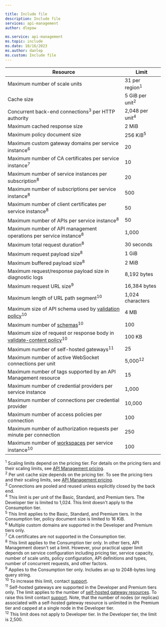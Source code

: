 ```yaml
---

title: Include file
description: Include file
services: api-management
author: dlepow

ms.service: api-management
ms.topic: include
ms.date: 10/16/2023
ms.author: danlep
ms.custom: Include file
---
```


| Resource | Limit |
| ---------------------------------------------------------------------- | -------------------------- |
| Maximum number of scale units | 31 per region<sup>1</sup> |
| Cache size | 5 GiB per unit<sup>2</sup> |
| Concurrent back-end connections<sup>3</sup> per HTTP authority | 2,048 per unit<sup>4</sup> |
| Maximum cached response size | 2 MiB |
| Maximum policy document size | 256 KiB<sup>5</sup> |
| Maximum custom gateway domains per service instance<sup>6</sup> | 20 |
| Maximum number of CA certificates per service instance<sup>7</sup> | 10 |
| Maximum number of service instances per subscription<sup>8</sup> | 20 |
| Maximum number of subscriptions per service instance<sup>8</sup> | 500 |
| Maximum number of client certificates per service instance<sup>8</sup> | 50 |
| Maximum number of APIs per service instance<sup>8</sup> | 50 |
| Maximum number of API management operations per service instance<sup>8</sup> | 1,000 |
| Maximum total request duration<sup>8</sup> | 30 seconds |
| Maximum request payload size<sup>8</sup> | 1 GiB |
| Maximum buffered payload size<sup>8</sup> | 2 MiB |
| Maximum request/response payload size in diagnostic logs | 8,192 bytes |
| Maximum request URL size<sup>9</sup> | 16,384 bytes |
| Maximum length of URL path segment<sup>10</sup> | 1,024 characters |
| Maximum size of API schema used by [validation policy](../articles/api-management/validation-policies.md)<sup>10</sup> | 4 MB |
| Maximum number of [schemas](../articles/api-management/validate-content-policy.md#schemas-for-content-validation)<sup>10</sup> | 100 |
| Maximum size of request or response body in [validate-content policy](../articles/api-management/validate-content-policy.md)<sup>10</sup> | 100 KB |
| Maximum number of self-hosted gateways<sup>11</sup> | 25 |
| Maximum number of active WebSocket connections per unit | 5,000<sup>12</sup> |
| Maximum number of tags supported by an API Management resource|15|
| Maximum number of credential providers per service instance| 1,000 |
| Maximum number of connections per credential provider| 10,000 |
| Maximum number of access policies per connection | 100 |
| Maximum number of authorization requests per minute per connection | 250 |
| Maximum number of [workspaces](../articles/api-management/workspaces-overview.md) per service instance<sup>10</sup> | 100 |

<sup>1</sup> Scaling limits depend on the pricing tier. For details on the pricing tiers and their scaling limits, see [API Management pricing](https://azure.microsoft.com/pricing/details/api-management/).<br/>
<sup>2</sup> Per unit cache size depends on the pricing tier. To see the pricing tiers and their scaling limits, see [API Management pricing](https://azure.microsoft.com/pricing/details/api-management/).<br/>
<sup>3</sup> Connections are pooled and reused unless explicitly closed by the back end.<br/>
<sup>4</sup> This limit is per unit of the Basic, Standard, and Premium tiers. The Developer tier is limited to 1,024. This limit doesn't apply to the Consumption tier.<br/>
<sup>5</sup> This limit applies to the Basic, Standard, and Premium tiers. In the Consumption tier, policy document size is limited to 16 KiB.<br/>
<sup>6</sup> Multiple custom domains are supported in the Developer and Premium tiers only.<br/>
<sup>7</sup> CA certificates are not supported in the Consumption tier.<br/>
<sup>8</sup> This limit applies to the Consumption tier only. In other tiers, API Management doesn't set a limit. However, your practical upper limit depends on service configuration including pricing tier, service capacity, number of scale units, policy configuration, API definitions and types, number of concurrent requests, and other factors.<br/>
<sup>9</sup> Applies to the Consumption tier only. Includes an up to 2048-bytes long query string.<br/>
<sup>10</sup> To increase this limit, contact [support](https://azure.microsoft.com/support/options/).<br/>
<sup>11</sup> Self-hosted gateways are supported in the Developer and Premium tiers only. The limit applies to the number of [self-hosted gateway resources](/rest/api/apimanagement/current-ga/gateway). To raise this limit contact [support](https://azure.microsoft.com/support/options/). Note, that the number of nodes (or replicas) associated with a self-hosted gateway resource is unlimited in the Premium tier and capped at a single node in the Developer tier.<br/>
<sup>12</sup> This limit does not apply to Developer tier. In the Developer tier, the limit is 2,500.
